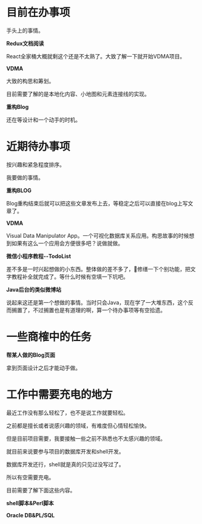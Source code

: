 # 目前在办事项

手头上的事情。

**Redux文档阅读**

React全家桶大概就剩这个还是不太熟了。大致了解一下就开始VDMA项目。

**VDMA**

大致的构思和筹划。

目前需要了解的是本地化内容、小地图和元素连接线的实现。

**重构Blog**

还在等设计和一个动手的时机。

# 近期待办事项

按兴趣和紧急程度排序。

我要做的事情。

**重构BLOG**

Blog重构结束后就可以把这些文章发布上去，等稳定之后可以直接在blog上写文章了。

**VDMA**

Visual Data Manipulator App。一个可视化数据库关系应用。构思故事的时候想到如果有这么一个应用会方便很多吧？说做就做。

**微信小程序教程--TodoList**

差不多是一时兴起想做的小东西。整体做的差不多了，修缮一下个别功能，把文字教程补全就完成了。等什么时候有空填一下坑吧。

**Java后台的类似微博站**

说起来这还是第一个想做的事情。当时只会Java，现在学了一大堆东西，这个反而搁置了，不过搁置也是有道理的啊，算一个待办事项等有空拾遗。


# 一些商榷中的任务

**帮某人做的Blog页面**

拿到页面设计之后才能动手做。

# 工作中需要充电的地方

最近工作没有那么轻松了，也不是说工作就要轻松。

之前都是擅长或者说感兴趣的领域，有难度但心情轻松愉快。

但是目前项目需要，我要接触一些之前不熟悉也不太感兴趣的领域。

就目前来说要参与项目的数据库开发和shell开发。

数据库开发还行，shell就是真的只见过没写过了。

所以有空需要充电。

目前需要了解下面这些内容。

**shell脚本&Perl脚本**

**Oracle DB&PL/SQL**

